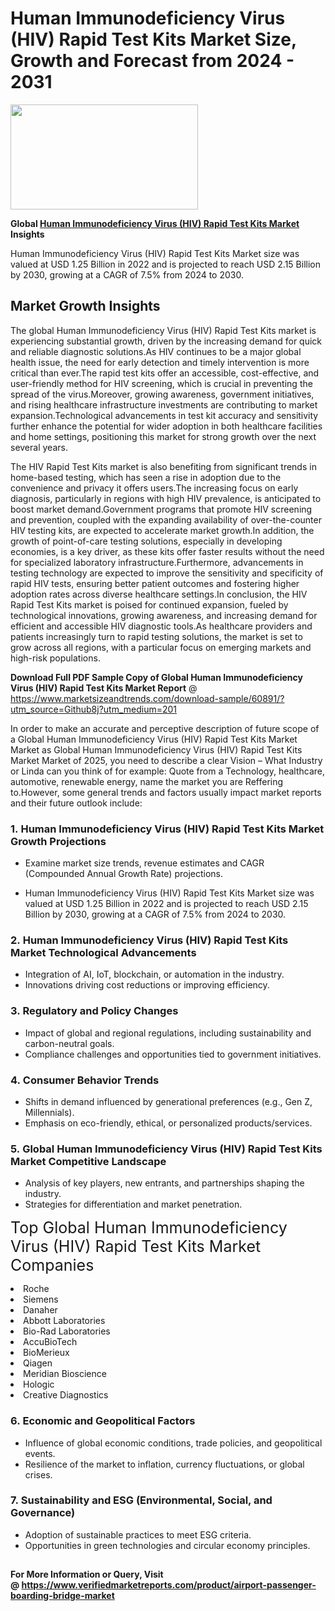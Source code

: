 <H1>Human Immunodeficiency Virus (HIV) Rapid Test Kits Market Size, Growth and Forecast from 2024 - 2031</H1><img class="aligncenter size-medium wp-image-584254" src="https://thirdeyenews.in/wp-content/uploads/2024/09/Global-Market-Research-300x168.jpeg" alt="" width="300" height="168" /><p><strong>Global&nbsp;<a href="https://www.marketsizeandtrends.com/download-sample/60891/?utm_source=Github8j?utm_medium=201">Human Immunodeficiency Virus (HIV) Rapid Test Kits Market</a> Insights</strong></p><p>Human Immunodeficiency Virus (HIV) Rapid Test Kits Market size was valued at USD 1.25 Billion in 2022 and is projected to reach USD 2.15 Billion by 2030, growing at a CAGR of 7.5% from 2024 to 2030.</p><p><h2>Market Growth Insights</h2> <p>The global Human Immunodeficiency Virus (HIV) Rapid Test Kits market is experiencing substantial growth, driven by the increasing demand for quick and reliable diagnostic solutions.As HIV continues to be a major global health issue, the need for early detection and timely intervention is more critical than ever.The rapid test kits offer an accessible, cost-effective, and user-friendly method for HIV screening, which is crucial in preventing the spread of the virus.Moreover, growing awareness, government initiatives, and rising healthcare infrastructure investments are contributing to market expansion.Technological advancements in test kit accuracy and sensitivity further enhance the potential for wider adoption in both healthcare facilities and home settings, positioning this market for strong growth over the next several years.</p> <p>The HIV Rapid Test Kits market is also benefiting from significant trends in home-based testing, which has seen a rise in adoption due to the convenience and privacy it offers users.The increasing focus on early diagnosis, particularly in regions with high HIV prevalence, is anticipated to boost market demand.Government programs that promote HIV screening and prevention, coupled with the expanding availability of over-the-counter HIV testing kits, are expected to accelerate market growth.In addition, the growth of point-of-care testing solutions, especially in developing economies, is a key driver, as these kits offer faster results without the need for specialized laboratory infrastructure.Furthermore, advancements in testing technology are expected to improve the sensitivity and specificity of rapid HIV tests, ensuring better patient outcomes and fostering higher adoption rates across diverse healthcare settings.In conclusion, the HIV Rapid Test Kits market is poised for continued expansion, fueled by technological innovations, growing awareness, and increasing demand for efficient and accessible HIV diagnostic tools.As healthcare providers and patients increasingly turn to rapid testing solutions, the market is set to grow across all regions, with a particular focus on emerging markets and high-risk populations.</p> <p><span class=""><strong>Download Full PDF Sample Copy of Global Human Immunodeficiency Virus (HIV) Rapid Test Kits Market Report</strong> @ <a href="https://www.marketsizeandtrends.com/download-sample/60891/?utm_source=Github8j?utm_medium=201" target="_blank">https://www.marketsizeandtrends.com/download-sample/60891/?utm_source=Github8j?utm_medium=201</a></span></p><p>In order to make an accurate and perceptive description of future scope of a Global&nbsp;Human Immunodeficiency Virus (HIV) Rapid Test Kits Market Market as Global&nbsp;Human Immunodeficiency Virus (HIV) Rapid Test Kits Market Market of 2025, you need to describe a clear Vision &ndash; What Industry or Linda can you think of for example: Quote from a Technology, healthcare, automotive, renewable energy, name the market you are Reffering to.However, some general trends and factors usually impact market reports and their future outlook include:</p><h3>1.&nbsp;<strong>Human Immunodeficiency Virus (HIV) Rapid Test Kits Market Growth Projections</strong></h3><ul><li>Examine market size trends, revenue estimates and CAGR (Compounded Annual Growth Rate) projections.</li><li><p>Human Immunodeficiency Virus (HIV) Rapid Test Kits Market size was valued at USD 1.25 Billion in 2022 and is projected to reach USD 2.15 Billion by 2030, growing at a CAGR of 7.5% from 2024 to 2030.</p></li></ul><h3>2.&nbsp;<strong>Human Immunodeficiency Virus (HIV) Rapid Test Kits Market Technological Advancements</strong></h3><ul><li>Integration of AI, IoT, blockchain, or automation in the industry.</li><li>Innovations driving cost reductions or improving efficiency.</li></ul><h3>3.&nbsp;<strong>Regulatory and Policy Changes</strong></h3><ul><li>Impact of global and regional regulations, including sustainability and carbon-neutral goals.</li><li>Compliance challenges and opportunities tied to government initiatives.</li></ul><h3>4.&nbsp;<strong>Consumer Behavior Trends</strong></h3><ul><li>Shifts in demand influenced by generational preferences (e.g., Gen Z, Millennials).</li><li>Emphasis on eco-friendly, ethical, or personalized products/services.</li></ul><h3>5.&nbsp;<strong>Global Human Immunodeficiency Virus (HIV) Rapid Test Kits Market Competitive Landscape</strong></h3><ul><li>Analysis of key players, new entrants, and partnerships shaping the industry.</li><li>Strategies for differentiation and market penetration.</li></ul><p data-pm-slice="1 1 []"><span style="color: inherit; font-family: inherit; font-size: 25px;">Top Global Human Immunodeficiency Virus (HIV) Rapid Test Kits Market Companies</span></p><div class="" data-test-id=""><p><li>Roche</li><li> Siemens</li><li> Danaher</li><li> Abbott Laboratories</li><li> Bio-Rad Laboratories</li><li> AccuBioTech</li><li> BioMerieux</li><li> Qiagen</li><li> Meridian Bioscience</li><li> Hologic</li><li> Creative Diagnostics</li></p></div><h3>6.&nbsp;<strong>Economic and Geopolitical Factors</strong></h3><ul><li>Influence of global economic conditions, trade policies, and geopolitical events.</li><li>Resilience of the market to inflation, currency fluctuations, or global crises.</li></ul><h3>7.&nbsp;<strong>Sustainability and ESG (Environmental, Social, and Governance)</strong></h3><ul><li>Adoption of sustainable practices to meet ESG criteria.</li><li>Opportunities in green technologies and circular economy principles.</li></ul><h2><strong style="font-size: 14px;">For More Information or Query, Visit @&nbsp;</strong><a style="background-color: #ffffff; font-size: 14px;" href="https://www.marketsizeandtrends.com/report/human-immunodeficiency-virus-hiv-rapid-test-kits-market/" target="_blank">https://www.verifiedmarketreports.com/product/airport-passenger-boarding-bridge-market</a></h2>
